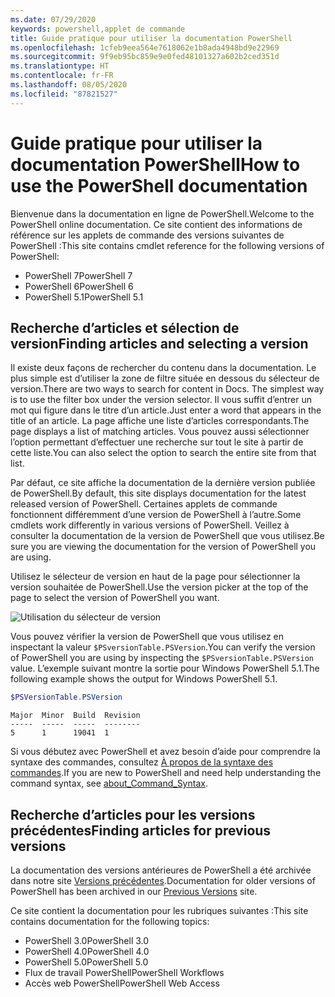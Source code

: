 ```yaml
---
ms.date: 07/29/2020
keywords: powershell,applet de commande
title: Guide pratique pour utiliser la documentation PowerShell
ms.openlocfilehash: 1cfeb9eea564e7618062e1b8ada4948bd9e22969
ms.sourcegitcommit: 9f9eb95bc859e9e0fed48101327a602b2ced351d
ms.translationtype: HT
ms.contentlocale: fr-FR
ms.lasthandoff: 08/05/2020
ms.locfileid: "87821527"
---
```

# <a name="how-to-use-the-powershell-documentation"></a><span data-ttu-id="02472-103">Guide pratique pour utiliser la documentation PowerShell</span><span class="sxs-lookup"><span data-stu-id="02472-103">How to use the PowerShell documentation</span></span>

<span data-ttu-id="02472-104">Bienvenue dans la documentation en ligne de PowerShell.</span><span class="sxs-lookup"><span data-stu-id="02472-104">Welcome to the PowerShell online documentation.</span></span> <span data-ttu-id="02472-105">Ce site contient des informations de référence sur les applets de commande des versions suivantes de PowerShell :</span><span class="sxs-lookup"><span data-stu-id="02472-105">This site contains cmdlet reference for the following versions of PowerShell:</span></span>

- <span data-ttu-id="02472-106">PowerShell 7</span><span class="sxs-lookup"><span data-stu-id="02472-106">PowerShell 7</span></span>
- <span data-ttu-id="02472-107">PowerShell 6</span><span class="sxs-lookup"><span data-stu-id="02472-107">PowerShell 6</span></span>
- <span data-ttu-id="02472-108">PowerShell 5.1</span><span class="sxs-lookup"><span data-stu-id="02472-108">PowerShell 5.1</span></span>

## <a name="finding-articles-and-selecting-a-version"></a><span data-ttu-id="02472-109">Recherche d’articles et sélection de version</span><span class="sxs-lookup"><span data-stu-id="02472-109">Finding articles and selecting a version</span></span>

<span data-ttu-id="02472-110">Il existe deux façons de rechercher du contenu dans la documentation. Le plus simple est d’utiliser la zone de filtre située en dessous du sélecteur de version.</span><span class="sxs-lookup"><span data-stu-id="02472-110">There are two ways to search for content in Docs. The simplest way is to use the filter box under the version selector.</span></span> <span data-ttu-id="02472-111">Il vous suffit d’entrer un mot qui figure dans le titre d’un article.</span><span class="sxs-lookup"><span data-stu-id="02472-111">Just enter a word that appears in the title of an article.</span></span> <span data-ttu-id="02472-112">La page affiche une liste d’articles correspondants.</span><span class="sxs-lookup"><span data-stu-id="02472-112">The page displays a list of matching articles.</span></span> <span data-ttu-id="02472-113">Vous pouvez aussi sélectionner l’option permettant d’effectuer une recherche sur tout le site à partir de cette liste.</span><span class="sxs-lookup"><span data-stu-id="02472-113">You can also select the option to search the entire site from that list.</span></span>

<span data-ttu-id="02472-114">Par défaut, ce site affiche la documentation de la dernière version publiée de PowerShell.</span><span class="sxs-lookup"><span data-stu-id="02472-114">By default, this site displays documentation for the latest released version of PowerShell.</span></span> <span data-ttu-id="02472-115">Certaines applets de commande fonctionnent différemment d’une version de PowerShell à l’autre.</span><span class="sxs-lookup"><span data-stu-id="02472-115">Some cmdlets work differently in various versions of PowerShell.</span></span> <span data-ttu-id="02472-116">Veillez à consulter la documentation de la version de PowerShell que vous utilisez.</span><span class="sxs-lookup"><span data-stu-id="02472-116">Be sure you are viewing the documentation for the version of PowerShell you are using.</span></span>

<span data-ttu-id="02472-117">Utilisez le sélecteur de version en haut de la page pour sélectionner la version souhaitée de PowerShell.</span><span class="sxs-lookup"><span data-stu-id="02472-117">Use the version picker at the top of the page to select the version of PowerShell you want.</span></span>

![Utilisation du sélecteur de version](media/how-to-use-docs/version-search.gif)

<span data-ttu-id="02472-119">Vous pouvez vérifier la version de PowerShell que vous utilisez en inspectant la valeur `$PSversionTable.PSVersion`.</span><span class="sxs-lookup"><span data-stu-id="02472-119">You can verify the version of PowerShell you are using by inspecting the `$PSversionTable.PSVersion` value.</span></span> <span data-ttu-id="02472-120">L’exemple suivant montre la sortie pour Windows PowerShell 5.1.</span><span class="sxs-lookup"><span data-stu-id="02472-120">The following example shows the output for Windows PowerShell 5.1.</span></span>

```powershell
$PSVersionTable.PSVersion
```

```Output
Major  Minor  Build  Revision
-----  -----  -----  --------
5      1      19041  1
```

<span data-ttu-id="02472-121">Si vous débutez avec PowerShell et avez besoin d’aide pour comprendre la syntaxe des commandes, consultez [À propos de la syntaxe des commandes](/powershell/module/microsoft.powershell.core/about/about_command_syntax).</span><span class="sxs-lookup"><span data-stu-id="02472-121">If you are new to PowerShell and need help understanding the command syntax, see [about_Command_Syntax](/powershell/module/microsoft.powershell.core/about/about_command_syntax).</span></span>

## <a name="finding-articles-for-previous-versions"></a><span data-ttu-id="02472-122">Recherche d’articles pour les versions précédentes</span><span class="sxs-lookup"><span data-stu-id="02472-122">Finding articles for previous versions</span></span>

<span data-ttu-id="02472-123">La documentation des versions antérieures de PowerShell a été archivée dans notre site [Versions précédentes](https://aka.ms/PSLegacyDocs).</span><span class="sxs-lookup"><span data-stu-id="02472-123">Documentation for older versions of PowerShell has been archived in our [Previous Versions](https://aka.ms/PSLegacyDocs) site.</span></span>

<span data-ttu-id="02472-124">Ce site contient la documentation pour les rubriques suivantes :</span><span class="sxs-lookup"><span data-stu-id="02472-124">This site contains documentation for the following topics:</span></span>

- <span data-ttu-id="02472-125">PowerShell 3.0</span><span class="sxs-lookup"><span data-stu-id="02472-125">PowerShell 3.0</span></span>
- <span data-ttu-id="02472-126">PowerShell 4.0</span><span class="sxs-lookup"><span data-stu-id="02472-126">PowerShell 4.0</span></span>
- <span data-ttu-id="02472-127">PowerShell 5.0</span><span class="sxs-lookup"><span data-stu-id="02472-127">PowerShell 5.0</span></span>
- <span data-ttu-id="02472-128">Flux de travail PowerShell</span><span class="sxs-lookup"><span data-stu-id="02472-128">PowerShell Workflows</span></span>
- <span data-ttu-id="02472-129">Accès web PowerShell</span><span class="sxs-lookup"><span data-stu-id="02472-129">PowerShell Web Access</span></span>
